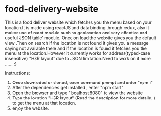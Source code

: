 # food-delivery-website
This is a food deliver website which fetches you the menu based on your location.It is made using reactJS and data binding through redux, also it makes use of react module such as geolocation and very effective and  useful 'JSON table' module.  Once on load the website gives you the default view .Then on search if the location is not found it gives you a message saying not available there and if the location is found it fetches you the menu at the location.However it currently works for address(typed-case insensitive) "HSR layout" due to JSON limitation.Need to work on it more ......  :)

Instructions:

1) Once downloded or cloned, open command prompt and enter "npm i" 
2) After the dependencies get installed , enter "npm start"
3) Open the browser and type "localhost:8080" to view the website.
4) Type the location "HSR layout" (Read the description for more details..) to get the menu at that location.
5) enjoy the website.
